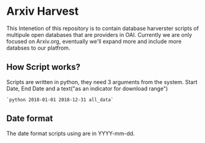 # Arxiv Harvest

This Intenetion of this repository is to contain database harverster scripts of multipule open databases that are providers in OAI. Currently we are only focused on Arxiv.org, eventually we'll expand more and include more databses to our platfrom.

## How Script works?

Scripts are written in python, they need 3 arguments from the system. Start Date, End Date and a text("as an indicator for download range")

```
`python 2018-01-01 2018-12-31 all_data`
```

## Date format

The date format scripts using are in YYYY-mm-dd.
